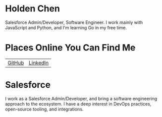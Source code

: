 # Holden Chen

Salesforce Admin/Developer, Software Engineer. I work mainly with JavaScript and Python, and I'm learning Go in my free time.

# Places Online You Can Find Me

|  |  |
| --- | --- |
| [GitHub](https://github.com/holden-chen/) | [LinkedIn](https://www.linkedin.com/in/holden-chen) |

# Salesforce

I work as a Salesforce Admin/Developer, and bring a software engineering approach to the ecosystem. I have a deep interest in DevOps practices, open-source tooling, and integrations.

